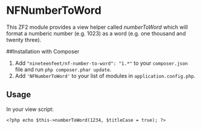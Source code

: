 NFNumberToWord
==============

This ZF2 module provides a view helper called *numberToWord* which will
format a numberic number (e.g. 1023) as a word (e.g. one thousand and twenty three).


##Installation with Composer

1. Add `"nineteenfeet/nf-number-to-word": "1.*"` to your `composer.json` file and run `php composer.phar update`.
2. Add `'NFNumberToWord'` to your list of modules in `application.config.php`.


## Usage

In your view script:

    <?php echo $this->numberToWord(1234, $titleCase = true); ?>
